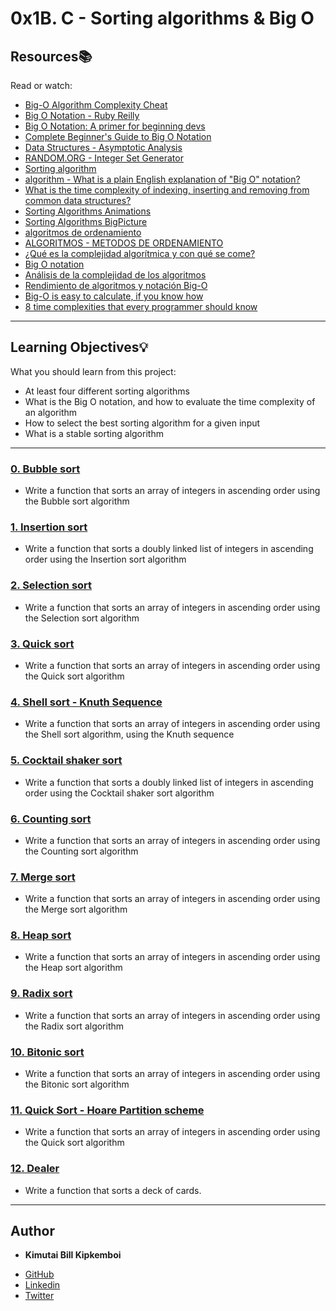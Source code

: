 # 0x1B. C - Sorting algorithms & Big O

## Resources:books:

Read or watch:

- [Big-O Algorithm Complexity Cheat](https://www.bigocheatsheet.com/)
- [Big O Notation - Ruby Reilly](https://medium.com/@rubyclaroreilly/big-o-notation-f2c0d0e60888)
- [Big O Notation: A primer for beginning devs](https://www.educative.io/blog/a-big-o-primer-for-beginning-devs?aid=5082902844932096&utm_source=google&utm_medium=cpc&utm_campaign=blog-dynamic&gclid=EAIaIQobChMIlb2ol-H36QIVTwiICR38HQ-LEAAYASAAEgJjGPD_BwE%3E)
- [Complete Beginner's Guide to Big O Notation](https://www.youtube.com/watch?v=kS_gr2_-ws8)
- [Data Structures - Asymptotic Analysis](https://www.tutorialspoint.com/data_structures_algorithms/asymptotic_analysis.htm)
- [RANDOM.ORG - Integer Set Generator](https://www.random.org/integer-sets/)
- [Sorting algorithm](https://en.wikipedia.org/wiki/Sorting_algorithm#Classification)
- [algorithm - What is a plain English explanation of "Big O" notation?](https://stackoverflow.com/questions/487258/what-is-a-plain-english-explanation-of-big-o-notation)
- [What is the time complexity of indexing, inserting and removing from common data structures?](https://stackoverflow.com/questions/122799/what-is-the-time-complexity-of-indexing-inserting-and-removing-from-common-data)
- [Sorting Algorithms Animations](https://www.toptal.com/developers/sorting-algorithms)
- [Sorting Algorithms BigPicture](https://www.youtube.com/watch?v=RLuBLU_NgaA)
- [algoritmos de ordenamiento](https://www.youtube.com/results?search_query=algoritmos+de+ordenamiento)
- [ALGORITMOS - METODOS DE ORDENAMIENTO](https://www.youtube.com/watch?v=VJ_EUuURRg4)
- [¿Qué es la complejidad algorítmica y con qué se come?](https://medium.com/@joseguillermo_/qu%C3%A9-es-la-complejidad-algor%C3%ADtmica-y-con-qu%C3%A9-se-come-2638e7fd9e8c)
- [Big O notation](https://en.wikipedia.org/wiki/Big_O_notation)
- [Análisis de la complejidad de los algoritmos](https://www.cs.us.es/~jalonso/cursos/i1m/temas/tema-28.html)
- [Rendimiento de algoritmos y notación Big-O](https://www.campusmvp.es/recursos/post/Rendimiento-de-algoritmos-y-notacion-Big-O.aspx)
- [Big-O is easy to calculate, if you know how](https://justin.abrah.ms/computer-science/how-to-calculate-big-o.html)
- [8 time complexities that every programmer should know](https://adrianmejia.com/most-popular-algorithms-time-complexity-every-programmer-should-know-free-online-tutorial-course/#Binary-search)

---

## Learning Objectives:bulb:

What you should learn from this project:

- At least four different sorting algorithms
- What is the Big O notation, and how to evaluate the time complexity of an algorithm
- How to select the best sorting algorithm for a given input
- What is a stable sorting algorithm

---

### [0. Bubble sort](./0-bubble_sort.c)

- Write a function that sorts an array of integers in ascending order using the Bubble sort algorithm

### [1. Insertion sort](./1-insertion_sort_list.c)

- Write a function that sorts a doubly linked list of integers in ascending order using the Insertion sort algorithm

### [2. Selection sort](./2-selection_sort.c)

- Write a function that sorts an array of integers in ascending order using the Selection sort algorithm

### [3. Quick sort](./3-quick_sort.c)

- Write a function that sorts an array of integers in ascending order using the Quick sort algorithm

### [4. Shell sort - Knuth Sequence](./100-shell_sort.c)

- Write a function that sorts an array of integers in ascending order using the Shell sort algorithm, using the Knuth sequence

### [5. Cocktail shaker sort](./101-cocktail_sort_list.c)

- Write a function that sorts a doubly linked list of integers in ascending order using the Cocktail shaker sort algorithm

### [6. Counting sort](./102-counting_sort.c)

- Write a function that sorts an array of integers in ascending order using the Counting sort algorithm

### [7. Merge sort](./103-merge_sort.c)

- Write a function that sorts an array of integers in ascending order using the Merge sort algorithm

### [8. Heap sort ](./104-heap_sort.c)

- Write a function that sorts an array of integers in ascending order using the Heap sort algorithm

### [9. Radix sort](./105-radix_sort.c)

- Write a function that sorts an array of integers in ascending order using the Radix sort algorithm

### [10. Bitonic sort](./106-bitonic_sort.c)

- Write a function that sorts an array of integers in ascending order using the Bitonic sort algorithm

### [11. Quick Sort - Hoare Partition scheme](./107-quick_sort_hoare.c)

- Write a function that sorts an array of integers in ascending order using the Quick sort algorithm

### [12. Dealer](./1000-sort_deck.c)

- Write a function that sorts a deck of cards.

---

## Author

- **Kimutai Bill Kipkemboi**

* [GitHub](https://github.com/AmazingMrBill)
* [Linkedin](https://www.linkedin.com/in/bill-kipkemboi-31b1491b4/)
* [Twitter](Bill_kimutai)
